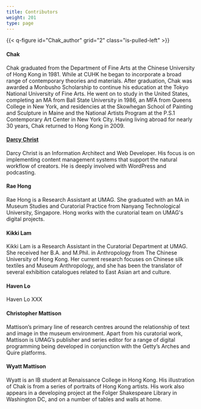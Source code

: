 ```yaml
---
title: Contributors
weight: 201
type: page
---
```



{{< q-figure id="Chak_author" grid="2" class="is-pulled-left" >}}
#### Chak
Chak graduated from the Department of Fine Arts at the Chinese University of Hong Kong in 1981. While at CUHK he began to incorporate a broad range of contemporary theories and materials. After graduation, Chak was awarded a Monbusho Scholarship to continue his education at the Tokyo National University of Fine Arts. He went on to study in the United States, completing an MA from Ball State University in 1986, an MFA from Queens College in New York, and residencies at the Skowhegan School of Painting and Sculpture in Maine and the National Artists Program at the P.S.1 Contemporary Art Center in New York City. Having living abroad for nearly 30 years, Chak returned to Hong Kong in 2009.

#### [Darcy Christ](https://aporia.info)
Darcy Christ is an Information Architect and Web Developer. His focus is on implementing content management systems that support the natural workflow of creators. He is deeply involved with WordPress and podcasting.

#### Rae Hong
Rae Hong is a Research Assistant at UMAG. She graduated with an MA in Museum Studies and Curatorial Practice from Nanyang Technological University, Singapore. Hong works with the curatorial team on UMAG's digital projects.

#### Kikki Lam
Kikki Lam is a Research Assistant in the Curatorial Department at UMAG. She received her B.A. and M.Phil. in Anthropology from The Chinese University of Hong Kong. Her current research focuses on Chinese silk textiles and Museum Anthropology, and she has been the translator of several exhibition catalogues related to East Asian art and culture.

#### Haven Lo
Haven Lo XXX

#### Christopher Mattison
Mattison’s primary line of research centres around the relationship of text and image in the museum environment. Apart from his curatorial work, Mattison is UMAG’s publisher and series editor for a range of digital programming being developed in conjunction with the Getty’s Arches and Quire platforms.

#### Wyatt Mattison
Wyatt is an IB student at Renaissance College in Hong Kong. His illustration of Chak is from a series of portraits of Hong Kong artists. His work also appears in a developing project at the Folger Shakespeare Library in Washington DC, and on a number of tables and walls at home.
